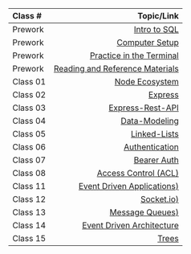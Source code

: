| Class #     | Topic/Link     |
| :---        |          ---: |
| Prework     | [Intro to SQL](introSQL.md)   |
| Prework     | [Computer Setup](computer-setup.md)   |
| Prework     | [Practice in the Terminal](terminal-prep.md)   |
| Prework     | [Reading and Reference Materials](reading-reference-material.md)   |
| Class 01     | [Node Ecosystem](Node-Ecosystem.md)   |
| Class 02     | [Express](Express.md)   |
| Class 03     | [Express-Rest-API](Express-Rest-API.md)   |
| Class 04     | [Data-Modeling](data-modeling.md)   |
| Class 05     | [Linked-Lists](Linked-Lists.md)   |
| Class 06     | [Authentication](Authentication.md)   |
| Class 07     | [Bearer Auth](Bearer-authorization.md)   |
| Class 08     | [Access Control (ACL)](Access-control.md)   |
| Class 11     | [Event Driven Applications)](Event-Driven-Applications.md)   |
| Class 12     | [Socket.io)](Socket-io.md)   |
| Class 13     | [Message Queues)](Message-Queues.md)   |
| Class 14     | [Event Driven Architecture](Event-Driven-Architecture.md)   |
| Class 15     | [Trees](tress.md)   |



